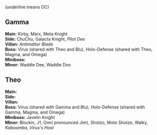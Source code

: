(underline means OC)

## Gamma
**Main:**
Kirby, Marx, Meta Knight <br>
**Side:**
ChuChu, Galacta Knight, _Pilot Dee_ <br>
**Villan:**
_Antimatter Blade_ <br>
**Boss:**
Virus (shared with Theo and Blu), Holo-Defense (shared with Theo, Magma, and Omega) <br>
**Miniboss:** <br>
**Minor:**
Waddle Dee, Waddle Doo <br>

## Theo
**Main:** <br>
**Side:** <br>
**Villan:** <br>
**Boss:**
Virus (shared with Gamma and Blu), Holo-Defense (shared with Gamma, Magma, and Omega) <br>
**Miniboss:**
Javelin Knight <br>
**Minor:**
Blockin, J1, Gim( pronounced Jim), Shotzo, Moto Shotzo, Walky, _Kaboomba, Virus's Host_ <br>
